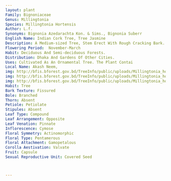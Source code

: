 ```yaml
---
layout: plant
Family: Bignoniaceae
Genus: Millingtonia
Species: Millingtonia Hortensis
Author: L.f.
Synonyms: Bignonia Azedarachta Kon. & Sims., Bignonia Suberr
English Name: Indian Cork Tree, Tree Jasmine
Description: A Medium-sized Tree, Stem Erect With Rough Cracking Bark. Leaves Compound, Opposite-decussate, Imparipinnate, Leaflets Ovate To Ovate-lanceolate, Base Cordate, Truncate Or Oblique, Apex Acuminate, Margin Entire To Sub-entire. Inflorescence A Thyrse, 10-30 Cm Long. Calyx Of 4-5 Sepals, 2-3 Mm Long, Lobes Very Short, Obtuse. Corolla With A Long Tube, Tube Up To 5 Cm Long, 4 To 5-lobed, Lobe 1 Cm Long, Dull White. Stamens 4, Didynamous, Arising From The Throat Of Corolla Tube, Longer Filaments 1 Cm Long, Shorter Filaments 0.5 Cm Long, Fertile Anther Lobe 1, Other Developed Into A Very Small Spur. Carpels 2, Syncarpous, Ovary C 0.5 Cm Long, Style 1, Exserted, Up To 5 Cm Long, Stigma Flat. Fruit A Capsule, Linear-compressed, Up To 36 Cm Long, Septicidally Dehiscent. Seeds Discoid, Winged.
Flowering Period:  November-March
Habit: Deciduous And Semi-deciduous Forests.
Distribution: Dhaka And Gardens Of Other Cities.
Uses: Cultivated As An Ornamental Tree. The Plant Contai
Local Name: Akash Neem, 
img: http://bfis.bforest.gov.bd/TreeInfo/public/uploads/Millingtonia_hortensis.jpg
img: http://bfis.bforest.gov.bd/TreeInfo/public/uploads/Millingtonia_hortensis1.jpg
img: http://bfis.bforest.gov.bd/TreeInfo/public/uploads/Millingtonia_hortensis2.jpg
Habit: Tree
Bark Texture: Fissured
Bole: Branched
Thorn: Absent
Petiole: Petiolate
Stipules: Absent
Leaf Type: Compound
Leaf Arrangement: Opposite
Leaf Venation: Pinnate
Inflorescence: Cymose
Floral Symmetry: Actinomorphic
Floral Type: Pentamerous
Floral Attachment: Gamopetalous
Corolla Aestivation: Valvate
Fruit: Capsule
Sexual Reproductive Unit: Covered Seed



---
```


